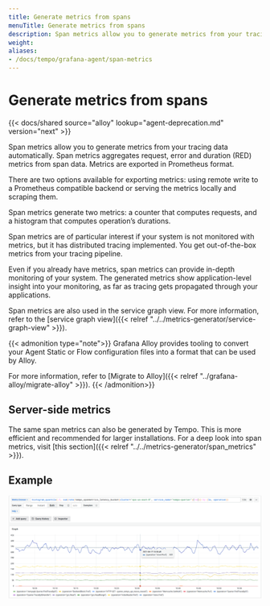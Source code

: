 ```yaml
---
title: Generate metrics from spans
menuTitle: Generate metrics from spans
description: Span metrics allow you to generate metrics from your tracing data automatically.
weight:
aliases:
- /docs/tempo/grafana-agent/span-metrics
---
```


# Generate metrics from spans

{{< docs/shared source="alloy" lookup="agent-deprecation.md" version="next" >}}

Span metrics allow you to generate metrics from your tracing data automatically.
Span metrics aggregates request, error and duration (RED) metrics from span data.
Metrics are exported in Prometheus format.

There are two options available for exporting metrics: using remote write to a Prometheus compatible backend or serving the metrics locally and scraping them.

Span metrics generate two metrics: a counter that computes requests, and a histogram that computes operation’s durations.

Span metrics are of particular interest if your system is not monitored with metrics,
but it has distributed tracing implemented.
You get out-of-the-box metrics from your tracing pipeline.

Even if you already have metrics, span metrics can provide in-depth monitoring of your system.
The generated metrics show application-level insight into your monitoring,
as far as tracing gets propagated through your applications.

Span metrics are also used in the service graph view.
For more information, refer to the [service graph view]({{< relref "../../metrics-generator/service-graph-view" >}}).

{{< admonition type="note">}}
Grafana Alloy provides tooling to convert your Agent Static or Flow configuration files into a format that can be used by Alloy.

For more information, refer to [Migrate to Alloy]({{< relref "../grafana-alloy/migrate-alloy" >}}).
{{< /admonition>}}

## Server-side metrics

The same span metrics can also be generated by Tempo.
This is more efficient and recommended for larger installations.
For a deep look into span metrics, visit [this section]({{< relref "../../metrics-generator/span_metrics" >}}).

## Example

<p align="center"><img src="../../../metrics-generator/span-metrics-example.png" alt="Span metrics overview"></p>
